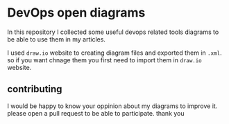 # DevOps open diagrams
In this repository I collected some useful devops related tools diagrams to be able to use them in my articles. 

I used `draw.io` website to creating diagram files and exported them in `.xml`. so if you want chnage them you first need to import them in `draw.io` website. 

## contributing
I would be happy to know your oppinion about my diagrams to improve it. please open a pull request to be able to participate. thank you
